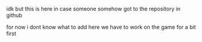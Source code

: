idk but this is here in case someone somehow got to the repository in github

for now i dont know what to add here
we have to work on the game for a bit first